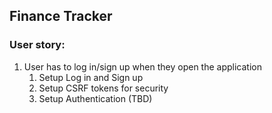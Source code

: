 ## Finance Tracker

### User story:

1. User has to log in/sign up when they open the application
   1. Setup Log in and Sign up
   2. Setup CSRF tokens for security
   3. Setup Authentication (TBD)